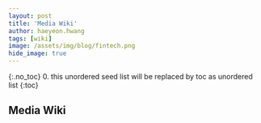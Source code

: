 ```yaml
---
layout: post
title: 'Media Wiki' 
author: haeyeon.hwang
tags: [wiki]
image: /assets/img/blog/fintech.png
hide_image: true
---
```


{:.no_toc}
0. this unordered seed list will be replaced by toc as unordered list
{:toc}

## Media Wiki